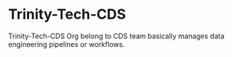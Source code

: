 # Trinity-Tech-CDS

Trinity-Tech-CDS Org belong to CDS team basically manages data engineering pipelines or workflows.
